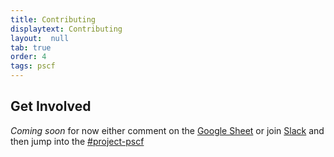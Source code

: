 ```yaml
---
title: Contributing
displaytext: Contributing
layout:  null
tab: true
order: 4
tags: pscf
---
```


## Get Involved

_Coming soon_ for now either comment on the [Google Sheet](https://docs.google.com/spreadsheets/d/1GiQSePaFkY-wFj3RP3VUkZA81Pqzyhn9x78fSL2OTk8/edit#gid=0) or join [Slack](https://owasp.org/slack/invite) and then jump into the [#project-pscf](https://owasp.slack.com/archives/C06HQQF04CU/)
